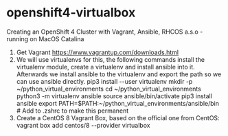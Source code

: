 # openshift4-virtualbox
Creating an OpenShift 4 Cluster with Vagrant, Ansible, RHCOS a.s.o - running on MacOS Catalina

1. Get Vagrant https://www.vagrantup.com/downloads.html
2. We will use virtualenvs for this, the following commands install the virtualenv module, create a virtualenv and install ansible into it. Afterwards we install ansible to the virtualenv and export the path so we can use ansible directly.
pip3 install --user virtualenv
mkdir -p ~/python_virtual_environments
cd ~/python_virtual_environments
python3 -m virtualenv ansible
source ansible/bin/activate
pip3 install ansible
export PATH=$PATH:~/python_virtual_environments/ansible/bin # Add to .zshrc to make this permanent
3. Create a CentOS 8 Vagrant Box, based on the official one from CentOS:
vagrant box add centos/8 --provider virtualbox
